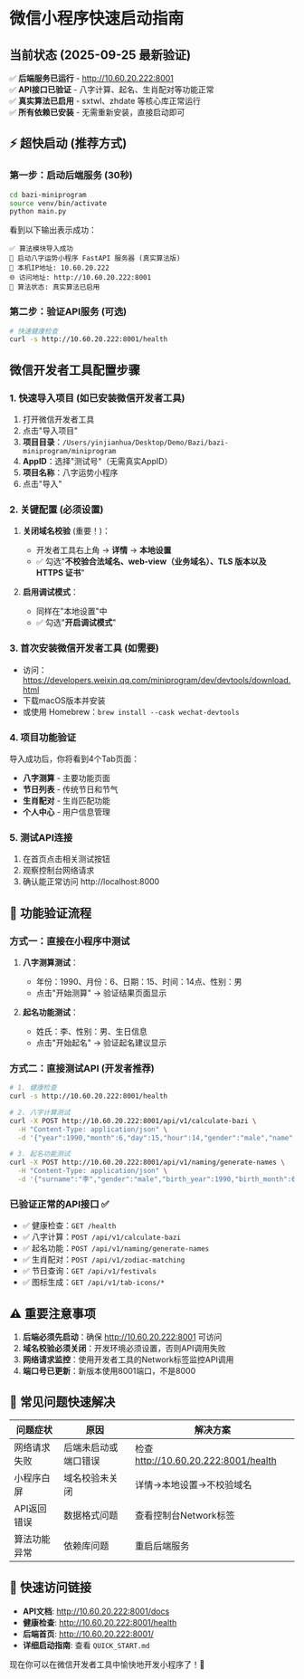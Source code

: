 # 微信小程序快速启动指南

## 当前状态 (2025-09-25 最新验证)
✅ **后端服务已运行** - http://10.60.20.222:8001  
✅ **API接口已验证** - 八字计算、起名、生肖配对等功能正常  
✅ **真实算法已启用** - sxtwl、zhdate 等核心库正常运行  
✅ **所有依赖已安装** - 无需重新安装，直接启动即可  

## ⚡ 超快启动 (推荐方式)

### 第一步：启动后端服务 (30秒)
```bash
cd bazi-miniprogram
source venv/bin/activate
python main.py
```

看到以下输出表示成功：
```
✅ 算法模块导入成功
🚀 启动八字运势小程序 FastAPI 服务器 (真实算法版)
📍 本机IP地址: 10.60.20.222
🌐 访问地址: http://10.60.20.222:8001
🧮 算法状态: 真实算法已启用
```

### 第二步：验证API服务 (可选)
```bash
# 快速健康检查
curl -s http://10.60.20.222:8001/health
```

## 微信开发者工具配置步骤

### 1. 快速导入项目 (如已安装微信开发者工具)
1. 打开微信开发者工具
2. 点击"导入项目"  
3. **项目目录**：`/Users/yinjianhua/Desktop/Demo/Bazi/bazi-miniprogram/miniprogram`
4. **AppID**：选择"测试号"（无需真实AppID）
5. **项目名称**：八字运势小程序
6. 点击"导入"

### 2. 关键配置 (必须设置)
1. **关闭域名校验** (重要！)：
   - 开发者工具右上角 → **详情** → **本地设置**
   - ✅ 勾选"**不校验合法域名、web-view（业务域名）、TLS 版本以及 HTTPS 证书**"

2. **启用调试模式**：
   - 同样在"本地设置"中
   - ✅ 勾选"**开启调试模式**"

### 3. 首次安装微信开发者工具 (如需要)
- 访问：https://developers.weixin.qq.com/miniprogram/dev/devtools/download.html
- 下载macOS版本并安装
- 或使用 Homebrew：`brew install --cask wechat-devtools`

### 4. 项目功能验证
导入成功后，你将看到4个Tab页面：
- **八字测算** - 主要功能页面
- **节日列表** - 传统节日和节气
- **生肖配对** - 生肖匹配功能  
- **个人中心** - 用户信息管理

### 5. 测试API连接
1. 在首页点击相关测试按钮
2. 观察控制台网络请求
3. 确认能正常访问 http://localhost:8000

## 🎯 功能验证流程

### 方式一：直接在小程序中测试
1. **八字测算测试**：
   - 年份：1990、月份：6、日期：15、时间：14点、性别：男
   - 点击"开始测算" → 验证结果页面显示

2. **起名功能测试**：
   - 姓氏：李、性别：男、生日信息
   - 点击"开始起名" → 验证起名建议显示

### 方式二：直接测试API (开发者推荐)
```bash
# 1. 健康检查
curl -s http://10.60.20.222:8001/health

# 2. 八字计算测试
curl -X POST http://10.60.20.222:8001/api/v1/calculate-bazi \
  -H "Content-Type: application/json" \
  -d '{"year":1990,"month":6,"day":15,"hour":14,"gender":"male","name":"测试"}'

# 3. 起名功能测试  
curl -X POST http://10.60.20.222:8001/api/v1/naming/generate-names \
  -H "Content-Type: application/json" \
  -d '{"surname":"李","gender":"male","birth_year":1990,"birth_month":6,"birth_day":15}'
```

### 已验证正常的API接口 ✅
- ✅ 健康检查：`GET /health`
- ✅ 八字计算：`POST /api/v1/calculate-bazi`  
- ✅ 起名功能：`POST /api/v1/naming/generate-names`
- ✅ 生肖配对：`POST /api/v1/zodiac-matching`
- ✅ 节日查询：`GET /api/v1/festivals`
- ✅ 图标生成：`GET /api/v1/tab-icons/*`

## ⚠️ 重要注意事项
1. **后端必须先启动**：确保 http://10.60.20.222:8001 可访问  
2. **域名校验必须关闭**：开发环境必须设置，否则API调用失败  
3. **网络请求监控**：使用开发者工具的Network标签监控API调用  
4. **端口号已更新**：新版本使用8001端口，不是8000  

## 🔧 常见问题快速解决

| 问题症状 | 原因 | 解决方案 |
|---------|------|----------|
| 网络请求失败 | 后端未启动或端口错误 | 检查 http://10.60.20.222:8001/health |
| 小程序白屏 | 域名校验未关闭 | 详情→本地设置→不校验域名 |
| API返回错误 | 数据格式问题 | 查看控制台Network标签 |
| 算法功能异常 | 依赖库问题 | 重启后端服务 |

## 🚀 快速访问链接

- **API文档**: http://10.60.20.222:8001/docs
- **健康检查**: http://10.60.20.222:8001/health  
- **后端首页**: http://10.60.20.222:8001/
- **详细启动指南**: 查看 `QUICK_START.md`

现在你可以在微信开发者工具中愉快地开发小程序了！🎉
